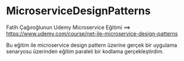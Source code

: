 # MicroserviceDesignPatterns

Fatih Çağıroğlunun Udemy Microservice Eğitimi ==> https://www.udemy.com/course/net-ile-microservice-design-patterns

Bu eğitim ile microservice design pattern üzerine gerçek bir uygulama senaryosu üzerinden eğitim paraleli bir kodlama gerçekleştirdim.
